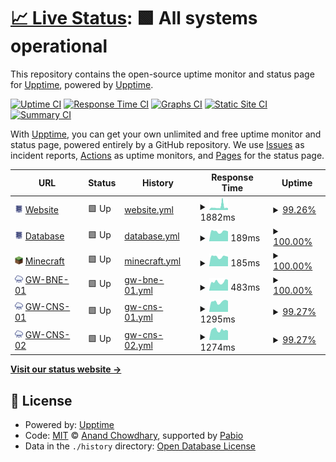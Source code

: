 # [📈 Live Status](https://status.stemmechanics.com.au): <!--live status--> **🟩 All systems operational**

This repository contains the open-source uptime monitor and status page for [Upptime](https://upptime.js.org), powered by [Upptime](https://github.com/upptime/upptime).

[![Uptime CI](https://github.com/stemmechanics/upptime/workflows/Uptime%20CI/badge.svg)](https://github.com/stemmechanics/upptime/actions?query=workflow%3A%22Uptime+CI%22)
[![Response Time CI](https://github.com/stemmechanics/upptime/workflows/Response%20Time%20CI/badge.svg)](https://github.com/stemmechanics/upptime/actions?query=workflow%3A%22Response+Time+CI%22)
[![Graphs CI](https://github.com/stemmechanics/upptime/workflows/Graphs%20CI/badge.svg)](https://github.com/stemmechanics/upptime/actions?query=workflow%3A%22Graphs+CI%22)
[![Static Site CI](https://github.com/stemmechanics/upptime/workflows/Static%20Site%20CI/badge.svg)](https://github.com/stemmechanics/upptime/actions?query=workflow%3A%22Static+Site+CI%22)
[![Summary CI](https://github.com/stemmechanics/upptime/workflows/Summary%20CI/badge.svg)](https://github.com/stemmechanics/upptime/actions?query=workflow%3A%22Summary+CI%22)

With [Upptime](https://upptime.js.org), you can get your own unlimited and free uptime monitor and status page, powered entirely by a GitHub repository. We use [Issues](https://github.com/upptime/upptime/issues) as incident reports, [Actions](https://github.com/stemmechanics/upptime/actions) as uptime monitors, and [Pages](https://status.stemmechanics.com.au) for the status page.

<!--start: status pages-->
<!-- This summary is generated by Upptime (https://github.com/upptime/upptime) -->
<!-- Do not edit this manually, your changes will be overwritten -->
<!-- prettier-ignore -->
| URL | Status | History | Response Time | Uptime |
| --- | ------ | ------- | ------------- | ------ |
| <img alt="" src="https://raw.githubusercontent.com/STEMMechanics/upptime/master/static/server.png" height="13"> [Website](https://www.stemmechanics.com.au) | 🟩 Up | [website.yml](https://github.com/STEMMechanics/upptime/commits/HEAD/history/website.yml) | <details><summary><img alt="Response time graph" src="./graphs/website/response-time-week.png" height="20"> 1882ms</summary><br><a href="https://status.stemmechanics.com.au/history/website"><img alt="Response time 1424" src="https://img.shields.io/endpoint?url=https%3A%2F%2Fraw.githubusercontent.com%2FSTEMMechanics%2Fupptime%2FHEAD%2Fapi%2Fwebsite%2Fresponse-time.json"></a><br><a href="https://status.stemmechanics.com.au/history/website"><img alt="24-hour response time 1259" src="https://img.shields.io/endpoint?url=https%3A%2F%2Fraw.githubusercontent.com%2FSTEMMechanics%2Fupptime%2FHEAD%2Fapi%2Fwebsite%2Fresponse-time-day.json"></a><br><a href="https://status.stemmechanics.com.au/history/website"><img alt="7-day response time 1882" src="https://img.shields.io/endpoint?url=https%3A%2F%2Fraw.githubusercontent.com%2FSTEMMechanics%2Fupptime%2FHEAD%2Fapi%2Fwebsite%2Fresponse-time-week.json"></a><br><a href="https://status.stemmechanics.com.au/history/website"><img alt="30-day response time 1374" src="https://img.shields.io/endpoint?url=https%3A%2F%2Fraw.githubusercontent.com%2FSTEMMechanics%2Fupptime%2FHEAD%2Fapi%2Fwebsite%2Fresponse-time-month.json"></a><br><a href="https://status.stemmechanics.com.au/history/website"><img alt="1-year response time 1424" src="https://img.shields.io/endpoint?url=https%3A%2F%2Fraw.githubusercontent.com%2FSTEMMechanics%2Fupptime%2FHEAD%2Fapi%2Fwebsite%2Fresponse-time-year.json"></a></details> | <details><summary><a href="https://status.stemmechanics.com.au/history/website">99.26%</a></summary><a href="https://status.stemmechanics.com.au/history/website"><img alt="All-time uptime 99.02%" src="https://img.shields.io/endpoint?url=https%3A%2F%2Fraw.githubusercontent.com%2FSTEMMechanics%2Fupptime%2FHEAD%2Fapi%2Fwebsite%2Fuptime.json"></a><br><a href="https://status.stemmechanics.com.au/history/website"><img alt="24-hour uptime 100.00%" src="https://img.shields.io/endpoint?url=https%3A%2F%2Fraw.githubusercontent.com%2FSTEMMechanics%2Fupptime%2FHEAD%2Fapi%2Fwebsite%2Fuptime-day.json"></a><br><a href="https://status.stemmechanics.com.au/history/website"><img alt="7-day uptime 99.26%" src="https://img.shields.io/endpoint?url=https%3A%2F%2Fraw.githubusercontent.com%2FSTEMMechanics%2Fupptime%2FHEAD%2Fapi%2Fwebsite%2Fuptime-week.json"></a><br><a href="https://status.stemmechanics.com.au/history/website"><img alt="30-day uptime 99.77%" src="https://img.shields.io/endpoint?url=https%3A%2F%2Fraw.githubusercontent.com%2FSTEMMechanics%2Fupptime%2FHEAD%2Fapi%2Fwebsite%2Fuptime-month.json"></a><br><a href="https://status.stemmechanics.com.au/history/website"><img alt="1-year uptime 99.02%" src="https://img.shields.io/endpoint?url=https%3A%2F%2Fraw.githubusercontent.com%2FSTEMMechanics%2Fupptime%2FHEAD%2Fapi%2Fwebsite%2Fuptime-year.json"></a></details>
| <img alt="" src="https://raw.githubusercontent.com/STEMMechanics/upptime/master/static/server.png" height="13"> [Database](db.stemmechanics.com.au) | 🟩 Up | [database.yml](https://github.com/STEMMechanics/upptime/commits/HEAD/history/database.yml) | <details><summary><img alt="Response time graph" src="./graphs/database/response-time-week.png" height="20"> 189ms</summary><br><a href="https://status.stemmechanics.com.au/history/database"><img alt="Response time 190" src="https://img.shields.io/endpoint?url=https%3A%2F%2Fraw.githubusercontent.com%2FSTEMMechanics%2Fupptime%2FHEAD%2Fapi%2Fdatabase%2Fresponse-time.json"></a><br><a href="https://status.stemmechanics.com.au/history/database"><img alt="24-hour response time 193" src="https://img.shields.io/endpoint?url=https%3A%2F%2Fraw.githubusercontent.com%2FSTEMMechanics%2Fupptime%2FHEAD%2Fapi%2Fdatabase%2Fresponse-time-day.json"></a><br><a href="https://status.stemmechanics.com.au/history/database"><img alt="7-day response time 189" src="https://img.shields.io/endpoint?url=https%3A%2F%2Fraw.githubusercontent.com%2FSTEMMechanics%2Fupptime%2FHEAD%2Fapi%2Fdatabase%2Fresponse-time-week.json"></a><br><a href="https://status.stemmechanics.com.au/history/database"><img alt="30-day response time 191" src="https://img.shields.io/endpoint?url=https%3A%2F%2Fraw.githubusercontent.com%2FSTEMMechanics%2Fupptime%2FHEAD%2Fapi%2Fdatabase%2Fresponse-time-month.json"></a><br><a href="https://status.stemmechanics.com.au/history/database"><img alt="1-year response time 190" src="https://img.shields.io/endpoint?url=https%3A%2F%2Fraw.githubusercontent.com%2FSTEMMechanics%2Fupptime%2FHEAD%2Fapi%2Fdatabase%2Fresponse-time-year.json"></a></details> | <details><summary><a href="https://status.stemmechanics.com.au/history/database">100.00%</a></summary><a href="https://status.stemmechanics.com.au/history/database"><img alt="All-time uptime 99.97%" src="https://img.shields.io/endpoint?url=https%3A%2F%2Fraw.githubusercontent.com%2FSTEMMechanics%2Fupptime%2FHEAD%2Fapi%2Fdatabase%2Fuptime.json"></a><br><a href="https://status.stemmechanics.com.au/history/database"><img alt="24-hour uptime 100.00%" src="https://img.shields.io/endpoint?url=https%3A%2F%2Fraw.githubusercontent.com%2FSTEMMechanics%2Fupptime%2FHEAD%2Fapi%2Fdatabase%2Fuptime-day.json"></a><br><a href="https://status.stemmechanics.com.au/history/database"><img alt="7-day uptime 100.00%" src="https://img.shields.io/endpoint?url=https%3A%2F%2Fraw.githubusercontent.com%2FSTEMMechanics%2Fupptime%2FHEAD%2Fapi%2Fdatabase%2Fuptime-week.json"></a><br><a href="https://status.stemmechanics.com.au/history/database"><img alt="30-day uptime 100.00%" src="https://img.shields.io/endpoint?url=https%3A%2F%2Fraw.githubusercontent.com%2FSTEMMechanics%2Fupptime%2FHEAD%2Fapi%2Fdatabase%2Fuptime-month.json"></a><br><a href="https://status.stemmechanics.com.au/history/database"><img alt="1-year uptime 99.97%" src="https://img.shields.io/endpoint?url=https%3A%2F%2Fraw.githubusercontent.com%2FSTEMMechanics%2Fupptime%2FHEAD%2Fapi%2Fdatabase%2Fuptime-year.json"></a></details>
| <img alt="" src="https://raw.githubusercontent.com/STEMMechanics/upptime/master/static/minecraft.png" height="13"> [Minecraft](minecraft.stemmechanics.com.au) | 🟩 Up | [minecraft.yml](https://github.com/STEMMechanics/upptime/commits/HEAD/history/minecraft.yml) | <details><summary><img alt="Response time graph" src="./graphs/minecraft/response-time-week.png" height="20"> 185ms</summary><br><a href="https://status.stemmechanics.com.au/history/minecraft"><img alt="Response time 183" src="https://img.shields.io/endpoint?url=https%3A%2F%2Fraw.githubusercontent.com%2FSTEMMechanics%2Fupptime%2FHEAD%2Fapi%2Fminecraft%2Fresponse-time.json"></a><br><a href="https://status.stemmechanics.com.au/history/minecraft"><img alt="24-hour response time 188" src="https://img.shields.io/endpoint?url=https%3A%2F%2Fraw.githubusercontent.com%2FSTEMMechanics%2Fupptime%2FHEAD%2Fapi%2Fminecraft%2Fresponse-time-day.json"></a><br><a href="https://status.stemmechanics.com.au/history/minecraft"><img alt="7-day response time 185" src="https://img.shields.io/endpoint?url=https%3A%2F%2Fraw.githubusercontent.com%2FSTEMMechanics%2Fupptime%2FHEAD%2Fapi%2Fminecraft%2Fresponse-time-week.json"></a><br><a href="https://status.stemmechanics.com.au/history/minecraft"><img alt="30-day response time 187" src="https://img.shields.io/endpoint?url=https%3A%2F%2Fraw.githubusercontent.com%2FSTEMMechanics%2Fupptime%2FHEAD%2Fapi%2Fminecraft%2Fresponse-time-month.json"></a><br><a href="https://status.stemmechanics.com.au/history/minecraft"><img alt="1-year response time 183" src="https://img.shields.io/endpoint?url=https%3A%2F%2Fraw.githubusercontent.com%2FSTEMMechanics%2Fupptime%2FHEAD%2Fapi%2Fminecraft%2Fresponse-time-year.json"></a></details> | <details><summary><a href="https://status.stemmechanics.com.au/history/minecraft">100.00%</a></summary><a href="https://status.stemmechanics.com.au/history/minecraft"><img alt="All-time uptime 99.60%" src="https://img.shields.io/endpoint?url=https%3A%2F%2Fraw.githubusercontent.com%2FSTEMMechanics%2Fupptime%2FHEAD%2Fapi%2Fminecraft%2Fuptime.json"></a><br><a href="https://status.stemmechanics.com.au/history/minecraft"><img alt="24-hour uptime 100.00%" src="https://img.shields.io/endpoint?url=https%3A%2F%2Fraw.githubusercontent.com%2FSTEMMechanics%2Fupptime%2FHEAD%2Fapi%2Fminecraft%2Fuptime-day.json"></a><br><a href="https://status.stemmechanics.com.au/history/minecraft"><img alt="7-day uptime 100.00%" src="https://img.shields.io/endpoint?url=https%3A%2F%2Fraw.githubusercontent.com%2FSTEMMechanics%2Fupptime%2FHEAD%2Fapi%2Fminecraft%2Fuptime-week.json"></a><br><a href="https://status.stemmechanics.com.au/history/minecraft"><img alt="30-day uptime 98.98%" src="https://img.shields.io/endpoint?url=https%3A%2F%2Fraw.githubusercontent.com%2FSTEMMechanics%2Fupptime%2FHEAD%2Fapi%2Fminecraft%2Fuptime-month.json"></a><br><a href="https://status.stemmechanics.com.au/history/minecraft"><img alt="1-year uptime 99.60%" src="https://img.shields.io/endpoint?url=https%3A%2F%2Fraw.githubusercontent.com%2FSTEMMechanics%2Fupptime%2FHEAD%2Fapi%2Fminecraft%2Fuptime-year.json"></a></details>
| <img alt="" src="https://raw.githubusercontent.com/STEMMechanics/upptime/master/static/cloud.png" height="13"> [GW-BNE-01](http://gw-bne-01.stemmechanics.com.au) | 🟩 Up | [gw-bne-01.yml](https://github.com/STEMMechanics/upptime/commits/HEAD/history/gw-bne-01.yml) | <details><summary><img alt="Response time graph" src="./graphs/gw-bne-01/response-time-week.png" height="20"> 483ms</summary><br><a href="https://status.stemmechanics.com.au/history/gw-bne-01"><img alt="Response time 474" src="https://img.shields.io/endpoint?url=https%3A%2F%2Fraw.githubusercontent.com%2FSTEMMechanics%2Fupptime%2FHEAD%2Fapi%2Fgw-bne-01%2Fresponse-time.json"></a><br><a href="https://status.stemmechanics.com.au/history/gw-bne-01"><img alt="24-hour response time 465" src="https://img.shields.io/endpoint?url=https%3A%2F%2Fraw.githubusercontent.com%2FSTEMMechanics%2Fupptime%2FHEAD%2Fapi%2Fgw-bne-01%2Fresponse-time-day.json"></a><br><a href="https://status.stemmechanics.com.au/history/gw-bne-01"><img alt="7-day response time 483" src="https://img.shields.io/endpoint?url=https%3A%2F%2Fraw.githubusercontent.com%2FSTEMMechanics%2Fupptime%2FHEAD%2Fapi%2Fgw-bne-01%2Fresponse-time-week.json"></a><br><a href="https://status.stemmechanics.com.au/history/gw-bne-01"><img alt="30-day response time 472" src="https://img.shields.io/endpoint?url=https%3A%2F%2Fraw.githubusercontent.com%2FSTEMMechanics%2Fupptime%2FHEAD%2Fapi%2Fgw-bne-01%2Fresponse-time-month.json"></a><br><a href="https://status.stemmechanics.com.au/history/gw-bne-01"><img alt="1-year response time 474" src="https://img.shields.io/endpoint?url=https%3A%2F%2Fraw.githubusercontent.com%2FSTEMMechanics%2Fupptime%2FHEAD%2Fapi%2Fgw-bne-01%2Fresponse-time-year.json"></a></details> | <details><summary><a href="https://status.stemmechanics.com.au/history/gw-bne-01">100.00%</a></summary><a href="https://status.stemmechanics.com.au/history/gw-bne-01"><img alt="All-time uptime 99.98%" src="https://img.shields.io/endpoint?url=https%3A%2F%2Fraw.githubusercontent.com%2FSTEMMechanics%2Fupptime%2FHEAD%2Fapi%2Fgw-bne-01%2Fuptime.json"></a><br><a href="https://status.stemmechanics.com.au/history/gw-bne-01"><img alt="24-hour uptime 100.00%" src="https://img.shields.io/endpoint?url=https%3A%2F%2Fraw.githubusercontent.com%2FSTEMMechanics%2Fupptime%2FHEAD%2Fapi%2Fgw-bne-01%2Fuptime-day.json"></a><br><a href="https://status.stemmechanics.com.au/history/gw-bne-01"><img alt="7-day uptime 100.00%" src="https://img.shields.io/endpoint?url=https%3A%2F%2Fraw.githubusercontent.com%2FSTEMMechanics%2Fupptime%2FHEAD%2Fapi%2Fgw-bne-01%2Fuptime-week.json"></a><br><a href="https://status.stemmechanics.com.au/history/gw-bne-01"><img alt="30-day uptime 100.00%" src="https://img.shields.io/endpoint?url=https%3A%2F%2Fraw.githubusercontent.com%2FSTEMMechanics%2Fupptime%2FHEAD%2Fapi%2Fgw-bne-01%2Fuptime-month.json"></a><br><a href="https://status.stemmechanics.com.au/history/gw-bne-01"><img alt="1-year uptime 99.98%" src="https://img.shields.io/endpoint?url=https%3A%2F%2Fraw.githubusercontent.com%2FSTEMMechanics%2Fupptime%2FHEAD%2Fapi%2Fgw-bne-01%2Fuptime-year.json"></a></details>
| <img alt="" src="https://raw.githubusercontent.com/STEMMechanics/upptime/master/static/cloud.png" height="13"> [GW-CNS-01](http://gw-cns-01.stemmechanics.com.au) | 🟩 Up | [gw-cns-01.yml](https://github.com/STEMMechanics/upptime/commits/HEAD/history/gw-cns-01.yml) | <details><summary><img alt="Response time graph" src="./graphs/gw-cns-01/response-time-week.png" height="20"> 1295ms</summary><br><a href="https://status.stemmechanics.com.au/history/gw-cns-01"><img alt="Response time 1223" src="https://img.shields.io/endpoint?url=https%3A%2F%2Fraw.githubusercontent.com%2FSTEMMechanics%2Fupptime%2FHEAD%2Fapi%2Fgw-cns-01%2Fresponse-time.json"></a><br><a href="https://status.stemmechanics.com.au/history/gw-cns-01"><img alt="24-hour response time 1409" src="https://img.shields.io/endpoint?url=https%3A%2F%2Fraw.githubusercontent.com%2FSTEMMechanics%2Fupptime%2FHEAD%2Fapi%2Fgw-cns-01%2Fresponse-time-day.json"></a><br><a href="https://status.stemmechanics.com.au/history/gw-cns-01"><img alt="7-day response time 1295" src="https://img.shields.io/endpoint?url=https%3A%2F%2Fraw.githubusercontent.com%2FSTEMMechanics%2Fupptime%2FHEAD%2Fapi%2Fgw-cns-01%2Fresponse-time-week.json"></a><br><a href="https://status.stemmechanics.com.au/history/gw-cns-01"><img alt="30-day response time 1252" src="https://img.shields.io/endpoint?url=https%3A%2F%2Fraw.githubusercontent.com%2FSTEMMechanics%2Fupptime%2FHEAD%2Fapi%2Fgw-cns-01%2Fresponse-time-month.json"></a><br><a href="https://status.stemmechanics.com.au/history/gw-cns-01"><img alt="1-year response time 1223" src="https://img.shields.io/endpoint?url=https%3A%2F%2Fraw.githubusercontent.com%2FSTEMMechanics%2Fupptime%2FHEAD%2Fapi%2Fgw-cns-01%2Fresponse-time-year.json"></a></details> | <details><summary><a href="https://status.stemmechanics.com.au/history/gw-cns-01">99.27%</a></summary><a href="https://status.stemmechanics.com.au/history/gw-cns-01"><img alt="All-time uptime 99.26%" src="https://img.shields.io/endpoint?url=https%3A%2F%2Fraw.githubusercontent.com%2FSTEMMechanics%2Fupptime%2FHEAD%2Fapi%2Fgw-cns-01%2Fuptime.json"></a><br><a href="https://status.stemmechanics.com.au/history/gw-cns-01"><img alt="24-hour uptime 100.00%" src="https://img.shields.io/endpoint?url=https%3A%2F%2Fraw.githubusercontent.com%2FSTEMMechanics%2Fupptime%2FHEAD%2Fapi%2Fgw-cns-01%2Fuptime-day.json"></a><br><a href="https://status.stemmechanics.com.au/history/gw-cns-01"><img alt="7-day uptime 99.27%" src="https://img.shields.io/endpoint?url=https%3A%2F%2Fraw.githubusercontent.com%2FSTEMMechanics%2Fupptime%2FHEAD%2Fapi%2Fgw-cns-01%2Fuptime-week.json"></a><br><a href="https://status.stemmechanics.com.au/history/gw-cns-01"><img alt="30-day uptime 99.83%" src="https://img.shields.io/endpoint?url=https%3A%2F%2Fraw.githubusercontent.com%2FSTEMMechanics%2Fupptime%2FHEAD%2Fapi%2Fgw-cns-01%2Fuptime-month.json"></a><br><a href="https://status.stemmechanics.com.au/history/gw-cns-01"><img alt="1-year uptime 99.26%" src="https://img.shields.io/endpoint?url=https%3A%2F%2Fraw.githubusercontent.com%2FSTEMMechanics%2Fupptime%2FHEAD%2Fapi%2Fgw-cns-01%2Fuptime-year.json"></a></details>
| <img alt="" src="https://raw.githubusercontent.com/STEMMechanics/upptime/master/static/cloud.png" height="13"> [GW-CNS-02](http://gw-cns-02.stemmechanics.com.au) | 🟩 Up | [gw-cns-02.yml](https://github.com/STEMMechanics/upptime/commits/HEAD/history/gw-cns-02.yml) | <details><summary><img alt="Response time graph" src="./graphs/gw-cns-02/response-time-week.png" height="20"> 1274ms</summary><br><a href="https://status.stemmechanics.com.au/history/gw-cns-02"><img alt="Response time 1212" src="https://img.shields.io/endpoint?url=https%3A%2F%2Fraw.githubusercontent.com%2FSTEMMechanics%2Fupptime%2FHEAD%2Fapi%2Fgw-cns-02%2Fresponse-time.json"></a><br><a href="https://status.stemmechanics.com.au/history/gw-cns-02"><img alt="24-hour response time 1385" src="https://img.shields.io/endpoint?url=https%3A%2F%2Fraw.githubusercontent.com%2FSTEMMechanics%2Fupptime%2FHEAD%2Fapi%2Fgw-cns-02%2Fresponse-time-day.json"></a><br><a href="https://status.stemmechanics.com.au/history/gw-cns-02"><img alt="7-day response time 1274" src="https://img.shields.io/endpoint?url=https%3A%2F%2Fraw.githubusercontent.com%2FSTEMMechanics%2Fupptime%2FHEAD%2Fapi%2Fgw-cns-02%2Fresponse-time-week.json"></a><br><a href="https://status.stemmechanics.com.au/history/gw-cns-02"><img alt="30-day response time 1239" src="https://img.shields.io/endpoint?url=https%3A%2F%2Fraw.githubusercontent.com%2FSTEMMechanics%2Fupptime%2FHEAD%2Fapi%2Fgw-cns-02%2Fresponse-time-month.json"></a><br><a href="https://status.stemmechanics.com.au/history/gw-cns-02"><img alt="1-year response time 1212" src="https://img.shields.io/endpoint?url=https%3A%2F%2Fraw.githubusercontent.com%2FSTEMMechanics%2Fupptime%2FHEAD%2Fapi%2Fgw-cns-02%2Fresponse-time-year.json"></a></details> | <details><summary><a href="https://status.stemmechanics.com.au/history/gw-cns-02">99.27%</a></summary><a href="https://status.stemmechanics.com.au/history/gw-cns-02"><img alt="All-time uptime 99.26%" src="https://img.shields.io/endpoint?url=https%3A%2F%2Fraw.githubusercontent.com%2FSTEMMechanics%2Fupptime%2FHEAD%2Fapi%2Fgw-cns-02%2Fuptime.json"></a><br><a href="https://status.stemmechanics.com.au/history/gw-cns-02"><img alt="24-hour uptime 100.00%" src="https://img.shields.io/endpoint?url=https%3A%2F%2Fraw.githubusercontent.com%2FSTEMMechanics%2Fupptime%2FHEAD%2Fapi%2Fgw-cns-02%2Fuptime-day.json"></a><br><a href="https://status.stemmechanics.com.au/history/gw-cns-02"><img alt="7-day uptime 99.27%" src="https://img.shields.io/endpoint?url=https%3A%2F%2Fraw.githubusercontent.com%2FSTEMMechanics%2Fupptime%2FHEAD%2Fapi%2Fgw-cns-02%2Fuptime-week.json"></a><br><a href="https://status.stemmechanics.com.au/history/gw-cns-02"><img alt="30-day uptime 99.83%" src="https://img.shields.io/endpoint?url=https%3A%2F%2Fraw.githubusercontent.com%2FSTEMMechanics%2Fupptime%2FHEAD%2Fapi%2Fgw-cns-02%2Fuptime-month.json"></a><br><a href="https://status.stemmechanics.com.au/history/gw-cns-02"><img alt="1-year uptime 99.26%" src="https://img.shields.io/endpoint?url=https%3A%2F%2Fraw.githubusercontent.com%2FSTEMMechanics%2Fupptime%2FHEAD%2Fapi%2Fgw-cns-02%2Fuptime-year.json"></a></details>

<!--end: status pages-->

[**Visit our status website →**](https://status.stemmechanics.com.au)

## 📄 License

- Powered by: [Upptime](https://github.com/upptime/upptime)
- Code: [MIT](./LICENSE) © [Anand Chowdhary](https://anandchowdhary.com), supported by [Pabio](https://pabio.com)
- Data in the `./history` directory: [Open Database License](https://opendatacommons.org/licenses/odbl/1-0/)

